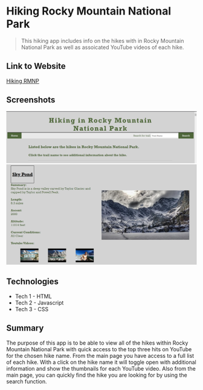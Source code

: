 # Hiking Rocky Mountain National Park
> This hiking app includes info on the hikes with in Rocky Mountain National Park as well as assoicated YouTube videos of each hike.

## Link to Website
[Hiking RMNP](https://kirstink12.github.io/hiking-RMNP/)

## Screenshots
![Header Example](screenshots/header-screenshot.png)
![Hike Info Example](screenshots/hike-info-screenshot.png)

## Technologies
* Tech 1 - HTML
* Tech 2 - Javascript
* Tech 3 - CSS

## Summary
The purpose of this app is to be able to view all of the hikes within Rocky Mountain National Park with quick access to the top three hits on YouTube for the chosen hike name. From the main page you have access to a full list of each hike. With a click on the hike name it will toggle open with additional information and show the thumbnails for each YouTube video. Also from the main page, you can quickly find the hike you are looking for by using the search function.
